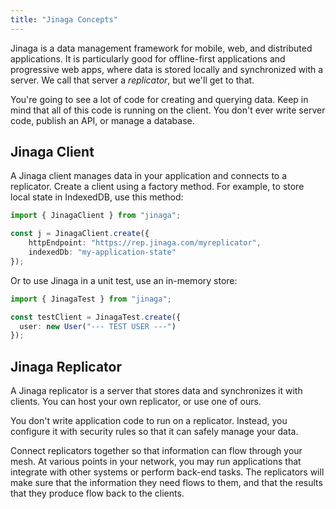 ```yaml
---
title: "Jinaga Concepts"
---
```


Jinaga is a data management framework for mobile, web, and distributed applications.
It is particularly good for offline-first applications and progressive web apps, where data is stored locally and synchronized with a server.
We call that server a *replicator*, but we'll get to that.

You're going to see a lot of code for creating and querying data.
Keep in mind that all of this code is running on the client.
You don't ever write server code, publish an API, or manage a database.

## Jinaga Client

A Jinaga client manages data in your application and connects to a replicator.
Create a client using a factory method.
For example, to store local state in IndexedDB, use this method:

```typescript
import { JinagaClient } from "jinaga";

const j = JinagaClient.create({
    httpEndpoint: "https://rep.jinaga.com/myreplicator",
    indexedDb: "my-application-state"
});
```

Or to use Jinaga in a unit test, use an in-memory store:

```typescript
import { JinagaTest } from "jinaga";

const testClient = JinagaTest.create({
  user: new User("--- TEST USER ---")
});
```

## Jinaga Replicator

A Jinaga replicator is a server that stores data and synchronizes it with clients.
You can host your own replicator, or use one of ours.

You don't write application code to run on a replicator.
Instead, you configure it with security rules so that it can safely manage your data.

Connect replicators together so that information can flow through your mesh.
At various points in your network, you may run applications that integrate with other systems or perform back-end tasks.
The replicators will make sure that the information they need flows to them, and that the results that they produce flow back to the clients.